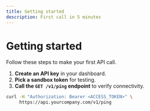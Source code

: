 ```yaml
---
title: Getting started
description: First call in 5 minutes
---
```


# Getting started

Follow these steps to make your first API call.

1. **Create an API key** in your dashboard.
2. **Pick a sandbox token** for testing.
3. **Call the `GET /v1/ping` endpoint** to verify connectivity.

```bash
curl -H "Authorization: Bearer <ACCESS_TOKEN>" \
     https://api.yourcompany.com/v1/ping
```
